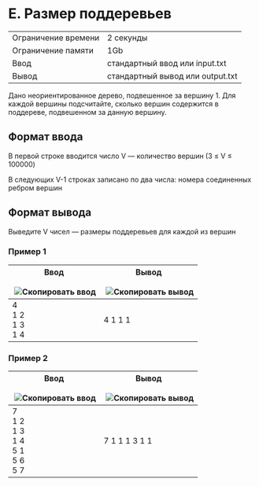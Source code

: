 # E. Размер поддеревьев

|   |   |
|---|---|
|Ограничение времени|2 секунды|
|Ограничение памяти|1Gb|
|Ввод|стандартный ввод или input.txt|
|Вывод|стандартный вывод или output.txt|

Дано неориентированное дерево, подвешенное за вершину 1. Для каждой вершины подсчитайте, сколько вершин содержится в поддереве, подвешенном за данную вершину.

## Формат ввода

В первой строке вводится число V — количество вершин (3 ≤ V ≤ 100000)

В следующих V-1 строках записано по два числа: номера соединенных ребром вершин

## Формат вывода

Выведите V чисел — размеры поддеревьев для каждой из вершин

### Пример 1

| Ввод<br><br> ![Скопировать ввод](https://yastatic.net/lego/_/La6qi18Z8LwgnZdsAr1qy1GwCwo.gif) | Вывод<br><br> ![Скопировать вывод](https://yastatic.net/lego/_/La6qi18Z8LwgnZdsAr1qy1GwCwo.gif) |
| --------------------------------------------------------------------------------------------- | ----------------------------------------------------------------------------------------------- |
| 4<br>1 2<br>1 3<br>1 4                                                                        | 4 1 1 1                                                                                         |

### Пример 2

| Ввод<br><br> ![Скопировать ввод](https://yastatic.net/lego/_/La6qi18Z8LwgnZdsAr1qy1GwCwo.gif) | Вывод<br><br> ![Скопировать вывод](https://yastatic.net/lego/_/La6qi18Z8LwgnZdsAr1qy1GwCwo.gif) |
| --------------------------------------------------------------------------------------------- | ----------------------------------------------------------------------------------------------- |
| 7<br>1 2<br>1 3<br>1 4<br>5 1<br>5 6<br>5 7                                                   | 7 1 1 1 3 1 1                                                                                   |